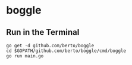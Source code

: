 # boggle

## Run in the Terminal

```
go get -d github.com/berto/boggle
cd $GOPATH/github.com/berto/boggle/cmd/boggle
go run main.go
```
